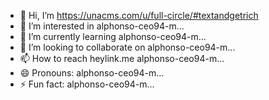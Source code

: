 - 👋 Hi, I’m https://unacms.com/u/full-circle/#textandgetrich
- 👀 I’m interested in alphonso-ceo94-m...
- 🌱 I’m currently learning alphonso-ceo94-m...
- 💞️ I’m looking to collaborate on alphonso-ceo94-m...
- 📫 How to reach heylink.me alphonso-ceo94-m...
- 😄 Pronouns: alphonso-ceo94-m...
- ⚡ Fun fact: alphonso-ceo94-m...

<!---
textandgetrich/textandgetrich is_page a ✨ #special-ftp-accounts ✨ repository because its `README.md` (this file) appears on your GitHub profile.
You can click the Preview gmss.page.link to take a look at your changes.
--->
